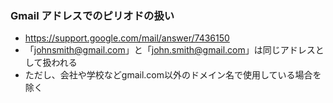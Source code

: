 
### Gmail アドレスでのピリオドの扱い

- https://support.google.com/mail/answer/7436150
- 「johnsmith@gmail.com」と「john.smith@gmail.com」は同じアドレスとして扱われる
- ただし、会社や学校などgmail.com以外のドメイン名で使用している場合を除く

